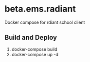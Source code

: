 # beta.ems.radiant
Docker compose for rdiant school client


## Build and Deploy 
1. docker-compose build 
2. docker-compose up -d